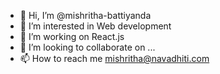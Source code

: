 - 👋 Hi, I’m @mishritha-battiyanda
- 👀 I’m interested in Web development
- 🌱 I’m working on React.js
- 💞️ I’m looking to collaborate on ...
- 📫 How to reach me mishritha@navadhiti.com

<!---
mishritha-battiyanda/mishritha-battiyanda is a ✨ special ✨ repository because its `README.md` (this file) appears on your GitHub profile.
You can click the Preview link to take a look at your changes.
--->
